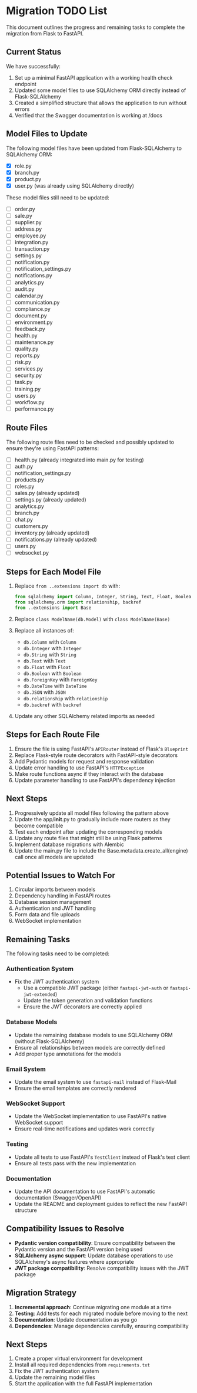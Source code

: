 # Migration TODO List

This document outlines the progress and remaining tasks to complete the migration from Flask to FastAPI.

## Current Status

We have successfully:

1. Set up a minimal FastAPI application with a working health check endpoint
2. Updated some model files to use SQLAlchemy ORM directly instead of Flask-SQLAlchemy
3. Created a simplified structure that allows the application to run without errors
4. Verified that the Swagger documentation is working at /docs

## Model Files to Update

The following model files have been updated from Flask-SQLAlchemy to SQLAlchemy ORM:

- [x] role.py
- [x] branch.py
- [x] product.py
- [x] user.py (was already using SQLAlchemy directly)

These model files still need to be updated:

- [ ] order.py
- [ ] sale.py
- [ ] supplier.py
- [ ] address.py
- [ ] employee.py
- [ ] integration.py
- [ ] transaction.py
- [ ] settings.py
- [ ] notification.py
- [ ] notification_settings.py
- [ ] notifications.py
- [ ] analytics.py
- [ ] audit.py
- [ ] calendar.py
- [ ] communication.py
- [ ] compliance.py
- [ ] document.py
- [ ] environment.py
- [ ] feedback.py
- [ ] health.py
- [ ] maintenance.py
- [ ] quality.py
- [ ] reports.py
- [ ] risk.py
- [ ] services.py
- [ ] security.py
- [ ] task.py
- [ ] training.py
- [ ] users.py
- [ ] workflow.py
- [ ] performance.py

## Route Files

The following route files need to be checked and possibly updated to ensure they're using FastAPI patterns:

- [ ] health.py (already integrated into main.py for testing)
- [ ] auth.py
- [ ] notification_settings.py
- [ ] products.py
- [ ] roles.py
- [ ] sales.py (already updated)
- [ ] settings.py (already updated)
- [ ] analytics.py
- [ ] branch.py
- [ ] chat.py
- [ ] customers.py
- [ ] inventory.py (already updated)
- [ ] notifications.py (already updated) 
- [ ] users.py
- [ ] websocket.py

## Steps for Each Model File

1. Replace `from ..extensions import db` with:
   ```python
   from sqlalchemy import Column, Integer, String, Text, Float, Boolean, ForeignKey, DateTime, JSON
   from sqlalchemy.orm import relationship, backref
   from ..extensions import Base
   ```

2. Replace `class ModelName(db.Model)` with `class ModelName(Base)`

3. Replace all instances of:
   - `db.Column` with `Column`
   - `db.Integer` with `Integer`
   - `db.String` with `String`
   - `db.Text` with `Text`
   - `db.Float` with `Float`
   - `db.Boolean` with `Boolean`
   - `db.ForeignKey` with `ForeignKey`
   - `db.DateTime` with `DateTime`
   - `db.JSON` with `JSON`
   - `db.relationship` with `relationship`
   - `db.backref` with `backref`

4. Update any other SQLAlchemy related imports as needed

## Steps for Each Route File

1. Ensure the file is using FastAPI's `APIRouter` instead of Flask's `Blueprint`
2. Replace Flask-style route decorators with FastAPI-style decorators
3. Add Pydantic models for request and response validation
4. Update error handling to use FastAPI's `HTTPException`
5. Make route functions async if they interact with the database
6. Update parameter handling to use FastAPI's dependency injection

## Next Steps

1. Progressively update all model files following the pattern above
2. Update the app/__init__.py to gradually include more routers as they become compatible
3. Test each endpoint after updating the corresponding models
4. Update any route files that might still be using Flask patterns
5. Implement database migrations with Alembic
6. Update the main.py file to include the Base.metadata.create_all(engine) call once all models are updated

## Potential Issues to Watch For

1. Circular imports between models
2. Dependency handling in FastAPI routes
3. Database session management
4. Authentication and JWT handling
5. Form data and file uploads
6. WebSocket implementation

## Remaining Tasks

The following tasks need to be completed:

### Authentication System

- Fix the JWT authentication system
  - Use a compatible JWT package (either `fastapi-jwt-auth` or `fastapi-jwt-extended`)
  - Update the token generation and validation functions
  - Ensure the JWT decorators are correctly applied

### Database Models

- Update the remaining database models to use SQLAlchemy ORM (without Flask-SQLAlchemy)
- Ensure all relationships between models are correctly defined
- Add proper type annotations for the models

### Email System

- Update the email system to use `fastapi-mail` instead of Flask-Mail
- Ensure the email templates are correctly rendered

### WebSocket Support

- Update the WebSocket implementation to use FastAPI's native WebSocket support
- Ensure real-time notifications and updates work correctly

### Testing

- Update all tests to use FastAPI's `TestClient` instead of Flask's test client
- Ensure all tests pass with the new implementation

### Documentation

- Update the API documentation to use FastAPI's automatic documentation (Swagger/OpenAPI)
- Update the README and deployment guides to reflect the new FastAPI structure

## Compatibility Issues to Resolve

- **Pydantic version compatibility**: Ensure compatibility between the Pydantic version and the FastAPI version being used
- **SQLAlchemy async support**: Update database operations to use SQLAlchemy's async features where appropriate
- **JWT package compatibility**: Resolve compatibility issues with the JWT package

## Migration Strategy

1. **Incremental approach**: Continue migrating one module at a time
2. **Testing**: Add tests for each migrated module before moving to the next
3. **Documentation**: Update documentation as you go
4. **Dependencies**: Manage dependencies carefully, ensuring compatibility

## Next Steps

1. Create a proper virtual environment for development
2. Install all required dependencies from `requirements.txt`
3. Fix the JWT authentication system
4. Update the remaining model files
5. Start the application with the full FastAPI implementation 